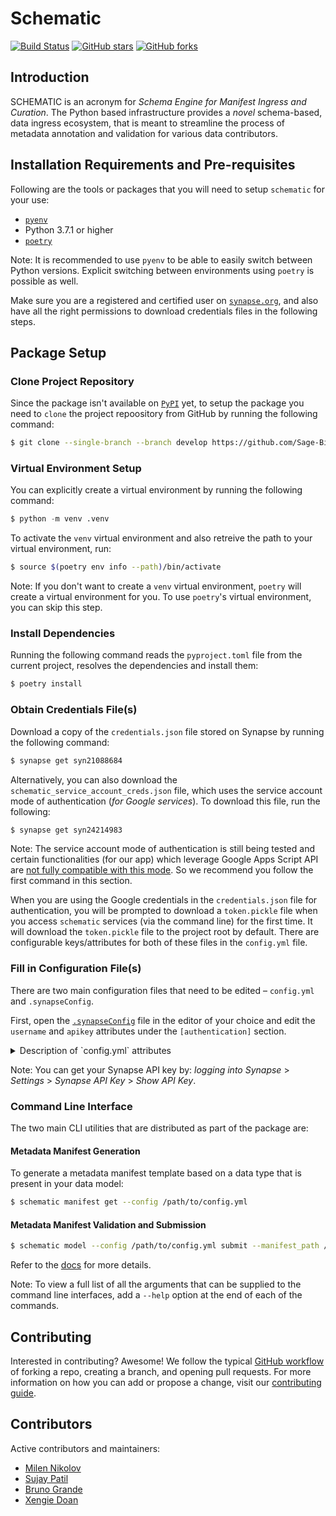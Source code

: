 # Schematic
[![Build Status](https://img.shields.io/endpoint.svg?url=https%3A%2F%2Factions-badge.atrox.dev%2FSage-Bionetworks%2Fschematic%2Fbadge%3Fref%3Ddevelop&style=flat)](https://actions-badge.atrox.dev/Sage-Bionetworks/schematic/goto?ref=develop) [![GitHub stars](https://img.shields.io/github/stars/Sage-Bionetworks/schematic)](https://github.com/Sage-Bionetworks/schematic/stargazers) [![GitHub forks](https://img.shields.io/github/forks/Sage-Bionetworks/schematic)](https://github.com/Sage-Bionetworks/schematic/network)

## Introduction

SCHEMATIC is an acronym for _Schema Engine for Manifest Ingress and Curation_. The Python based infrastructure provides a _novel_ schema-based, data ingress ecosystem, that is meant to streamline the process of metadata annotation and validation for various data contributors.

## Installation Requirements and Pre-requisites

Following are the tools or packages that you will need to setup `schematic` for your use:

- [`pyenv`](https://github.com/pyenv/pyenv)
- Python 3.7.1 or higher
- [`poetry`](https://github.com/python-poetry/poetry)

Note: It is recommended to use `pyenv` to be able to easily switch between Python versions. Explicit switching between environments using `poetry` is possible as well.

Make sure you are a registered and certified user on [`synapse.org`](https://www.synapse.org/), and also have all the right permissions to download credentials files in the following steps.

## Package Setup

### Clone Project Repository

Since the package isn't available on [`PyPI`](https://pypi.org/) yet, to setup the package you need to `clone` the project repoository from GitHub by running the following command:

```bash
$ git clone --single-branch --branch develop https://github.com/Sage-Bionetworks/schematic.git
```

### Virtual Environment Setup

You can explicitly create a virtual environment by running the following command:

```python
$ python -m venv .venv
```

To activate the `venv` virtual environment and also retreive the path to your virtual environment, run:

```bash
$ source $(poetry env info --path)/bin/activate
```

Note: If you don't want to create a `venv` virtual environment, `poetry` will create a virtual environment for you. To use `poetry`'s virtual environment, you can skip this step.

### Install Dependencies

Running the following command reads the `pyproject.toml` file from the current project, resolves the dependencies and install them:

```bash
$ poetry install
```

### Obtain Credentials File(s)

Download a copy of the `credentials.json` file stored on Synapse by running the following command:

```bash
$ synapse get syn21088684
```

Alternatively, you can also download the `schematic_service_account_creds.json` file, which uses the service account mode of authentication (_for Google services_). To download this file, run the following:

```bash
$ synapse get syn24214983
```

Note: The service account mode of authentication is still being tested and certain functionalities (for our app) which leverage Google Apps Script API are [not fully compatible with this mode](https://developers.google.com/apps-script/api/concepts). So we recommend you follow the first command in this section.

When you are using the Google credentials in the `credentials.json` file for authentication, you will be prompted to download a `token.pickle` file when you access `schematic` services (via the command line) for the first time. It will download the `token.pickle` file to the project root by default. There are configurable keys/attributes for both of these files in the `config.yml` file.

### Fill in Configuration File(s)

There are two main configuration files that need to be edited – `config.yml` and `.synapseConfig`.

First, open the [`.synapseConfig`](https://github.com/Sage-Bionetworks/schematic/blob/main/.synapseConfig) file in the editor of your choice and edit the `username` and `apikey` attributes under the `[authentication]` section.

<details>
  <summary>Description of `config.yml` attributes</summary>
  
    definitions:
        synapse_config: "Path to .synapseConfig file"
        creds_path: "Path to credentials.json file"
        token_pickle: "Path to token.pickle file"
        service_acct_creds: "Path to service_account_creds.json file"

    synapse:
        master_fileview: "Fileview of project with datasets on Synapse"
        manifest_folder: "Path to folder where the manifest file should be downloaded to"
        manifest_filename: "Name of the manifest file in the Synapse project"
        api_creds: "syn23643259"

    manifest:
        title: "Name metadata manifest file"
        data_type: "Component or Data Type to be used for validation"

    model:
        input:
            location: "Path to data model JSON-LD file"
            file_type: "local"  # only this type is supported at the moment
            validation_schema: "Path to JSON Validation Schema JSON file"
            log_location: "Folder where auto-generated JSON Validation Schemas can be logged to"
        
</details>

Note: You can get your Synapse API key by: _logging into Synapse_ > _Settings_ > _Synapse API Key_ > _Show API Key_.

### Command Line Interface

The two main CLI utilities that are distributed as part of the package are:

#### Metadata Manifest Generation

To generate a metadata manifest template based on a data type that is present in your data model:

```bash
$ schematic manifest get --config /path/to/config.yml
```

#### Metadata Manifest Validation and Submission

```bash
$ schematic model --config /path/to/config.yml submit --manifest_path /path/to/manifest.csv --dataset_id dataset_synapse_id
```

Refer to the [docs](https://github.com/Sage-Bionetworks/schematic/tree/develop/docs) for more details.

Note: To view a full list of all the arguments that can be supplied to the command line interfaces, add a `--help` option at the end of each of the commands.

## Contributing

Interested in contributing? Awesome! We follow the typical [GitHub workflow](https://guides.github.com/introduction/flow/) of forking a repo, creating a branch, and opening pull requests. For more information on how you can add or propose a change, visit our [contributing guide](https://github.com/Sage-Bionetworks/schematic/blob/develop/CONTRIBUTION.md).

## Contributors

Active contributors and maintainers:

- [Milen Nikolov](https://github.com/milen-sage)
- [Sujay Patil](https://github.com/sujaypatil96)
- [Bruno Grande](https://github.com/BrunoGrandePhD)
- [Xengie Doan](https://github.com/xdoan)
